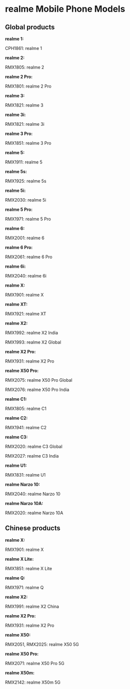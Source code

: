 # realme Mobile Phone Models

## Global products

**realme 1:**

CPH1861: realme 1

**realme 2:**

RMX1805: realme 2

**realme 2 Pro:**

RMX1801: realme 2 Pro

**realme 3:**

RMX1821: realme 3

**realme 3i:**

RMX1821: realme 3i

**realme 3 Pro:**

RMX1851: realme 3 Pro

**realme 5:**

RMX1911: realme 5

**realme 5s:**

RMX1925: realme 5s

**realme 5i:**

RMX2030: realme 5i

**realme 5 Pro:**

RMX1971: realme 5 Pro

**realme 6:**

RMX2001: realme 6

**realme 6 Pro:**

RMX2061: realme 6 Pro

**realme 6i:**

RMX2040: realme 6i

**realme X:**

RMX1901: realme X

**realme XT:**

RMX1921: realme XT

**realme X2:**

RMX1992: realme X2 India

RMX1993: realme X2 Global

**realme X2 Pro:**

RMX1931: realme X2 Pro

**realme X50 Pro:**

RMX2075: realme X50 Pro Global

RMX2076: realme X50 Pro India

**realme C1:**

RMX1805: realme C1

**realme C2:**

RMX1941: realme C2

**realme C3:**

RMX2020: realme C3 Global

RMX2027: realme C3 India

**realme U1:**

RMX1831: realme U1

**realme Narzo 10:**

RMX2040: realme Narzo 10

**realme Narzo 10A:**

RMX2020: realme Narzo 10A

## Chinese products

**realme X:**

RMX1901: realme X

**realme X Lite:**

RMX1851: realme X Lite

**realme Q:**

RMX1971: realme Q

**realme X2:**

RMX1991: realme X2 China

**realme X2 Pro:**

RMX1931: realme X2 Pro

**realme X50:**

RMX2051, RMX2025: realme X50 5G

**realme X50 Pro:**

RMX2071: realme X50 Pro 5G

**realme X50m:**

RMX2142: realme X50m 5G
